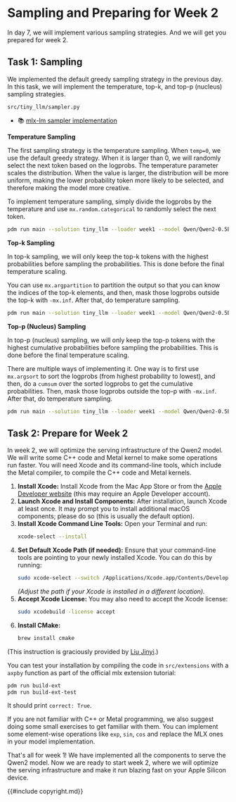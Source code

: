 # Sampling and Preparing for Week 2

In day 7, we will implement various sampling strategies. And we will get you prepared for week 2.

## Task 1: Sampling

We implemented the default greedy sampling strategy in the previous day. In this task, we will implement the temperature,
top-k, and top-p (nucleus) sampling strategies.

```
src/tiny_llm/sampler.py
```

- 📚 [mlx-lm sampler implementation](https://github.com/ml-explore/mlx-lm/blob/main/mlx_lm/sample_utils.py)

**Temperature Sampling**

The first sampling strategy is the temperature sampling. When `temp=0`, we use the default greedy strategy. When it is
larger than 0, we will randomly select the next token based on the logprobs. The temperature parameter scales the distribution.
When the value is larger, the distribution will be more uniform, making the lower probability token more likely to be
selected, and therefore making the model more creative.

To implement temperature sampling, simply divide the logprobs by the temperature and use `mx.random.categorical` to
randomly select the next token.

```bash
pdm run main --solution tiny_llm --loader week1 --model Qwen/Qwen2-0.5B-Instruct-MLX --sampler-temp 0.5
```

**Top-k Sampling**

In top-k sampling, we will only keep the top-k tokens with the highest probabilities before sampling the probabilities.
This is done before the final temperature scaling.

You can use `mx.argpartition` to partition the output so that you can know the indices of the top-k elements, and then,
mask those logprobs outside the top-k with `-mx.inf`. After that, do temperature sampling.

```bash
pdm run main --solution tiny_llm --loader week1 --model Qwen/Qwen2-0.5B-Instruct-MLX --sampler-temp 0.5 --sampler-top-k 10
```

**Top-p (Nucleus) Sampling**

In top-p (nucleus) sampling, we will only keep the top-p tokens with the highest cumulative probabilities before sampling
the probabilities. This is done before the final temperature scaling.

There are multiple ways of implementing it. One way is to first use `mx.argsort` to sort the logprobs (from highest
probability to lowest), and then, do a `cumsum` over the sorted logprobs to get the cumulative probabilities. Then, mask
those logprobs outside the top-p with `-mx.inf`. After that, do temperature sampling.

```bash
pdm run main --solution tiny_llm --loader week1 --model Qwen/Qwen2-0.5B-Instruct-MLX --sampler-temp 0.5 --sampler-top-p 0.9
```

## Task 2: Prepare for Week 2

In week 2, we will optimize the serving infrastructure of the Qwen2 model. We will write some C++ code and Metal kernel
to make some operations run faster. You will need Xcode and its command-line tools, which include the Metal compiler,
to compile the C++ code and Metal kernels.

1.  **Install Xcode:**
    Install Xcode from the Mac App Store or from the [Apple Developer website](https://developer.apple.com/xcode/) (this may require an Apple Developer account).
2.  **Launch Xcode and Install Components:**
    After installation, launch Xcode at least once. It may prompt you to install additional macOS components; please do so (this is usually the default option).
3.  **Install Xcode Command Line Tools:**
    Open your Terminal and run:
    ```bash
    xcode-select --install
    ```
4.  **Set Default Xcode Path (if needed):**
    Ensure that your command-line tools are pointing to your newly installed Xcode. You can do this by running:
    ```bash
    sudo xcode-select --switch /Applications/Xcode.app/Contents/Developer
    ```
    *(Adjust the path if your Xcode is installed in a different location).*
5.  **Accept Xcode License:**
    You may also need to accept the Xcode license:
    ```bash
    sudo xcodebuild -license accept
    ```
6.  **Install CMake:**
    ```bash
    brew install cmake
    ```

(This instruction is graciously provided by [Liu Jinyi](https://github.com/KKKZOZ).)

You can test your installation by compiling the code in `src/extensions` with a `axpby` function as part of the official
mlx extension tutorial:

```bash
pdm run build-ext
pdm run build-ext-test
```

It should print `correct: True`.

If you are not familiar with C++ or Metal programming, we also suggest doing some small exercises to get familiar with
them. You can implement some element-wise operations like `exp`, `sin`, `cos` and replace the MLX ones in your model
implementation.

That's all for week 1! We have implemented all the components to serve the Qwen2 model. Now we are ready to start week 2,
where we will optimize the serving infrastructure and make it run blazing fast on your Apple Silicon device.

{{#include copyright.md}}
